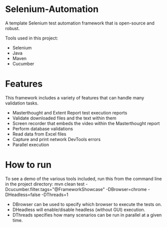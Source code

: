 # Selenium-Automation
A template Selenium test automation framework that is open-source and robust.

Tools used in this project:

- Selenium
- Java
- Maven
- Cucumber

# Features

This framework includes a variety of features that can handle many validation tasks. 

- Masterthought and Extent Report test execution reports
- Validate downloaded files and the text within them
- Screen recorder that embeds the video within the Masterthought report
- Perform database validations
- Read data from Excel files
- Capture and print network DevTools errors
- Parallel execution

# How to run

To see a demo of the various tools included, run this from the command line in the project directory:
mvn clean test -Dcucumber.filter.tags="@FrameworkShowcase" -DBrowser=chrome -DHeadless=false -DThreads=1

- DBrowser can be used to specify which browser to execute the tests on.
- DHeadless will enable/disable headless (without GUI) execution.
- DThreads specifies how many scenarios can be run in parallel at a given time.
